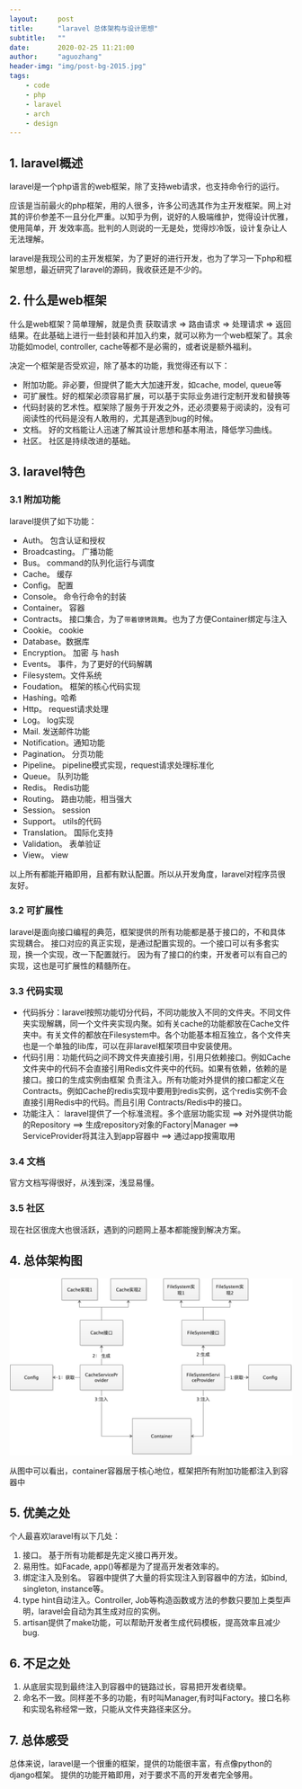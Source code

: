 ```yaml
---
layout:     post
title:      "laravel 总体架构与设计思想"
subtitle:   ""
date:       2020-02-25 11:21:00
author:     "aguozhang"
header-img: "img/post-bg-2015.jpg"
tags:
    - code
    - php
    - laravel
    - arch
    - design 
---
```


## 1. laravel概述

laravel是一个php语言的web框架，除了支持web请求，也支持命令行的运行。

应该是当前最火的php框架，用的人很多，许多公司选其作为主开发框架。网上对其的评价参差不一且分化严重。以知乎为例，说好的人极端维护，觉得设计优雅，使用简单，开
发效率高。批判的人则说的一无是处，觉得炒冷饭，设计复杂让人无法理解。

laravel是我现公司的主开发框架，为了更好的进行开发，也为了学习一下php和框架思想，最近研究了laravel的源码，我收获还是不少的。

##  2. 什么是web框架

什么是web框架？简单理解，就是负责 获取请求 => 路由请求 => 处理请求 => 返回结果。在此基础上进行一些封装和并加入约束，就可以称为一个web框架了。其余
功能如model, controller, cache等都不是必需的，或者说是额外福利。

决定一个框架是否受欢迎，除了基本的功能，我觉得还有以下：
* 附加功能。非必要，但提供了能大大加速开发，如cache, model, queue等
* 可扩展性。好的框架必须容易扩展，可以基于实际业务进行定制开发和替换等
* 代码封装的艺术性。框架除了服务于开发之外，还必须要易于阅读的，没有可阅读性的代码是没有人敢用的，尤其是遇到bug的时候。
* 文档。 好的文档能让人迅速了解其设计思想和基本用法，降低学习曲线。
* 社区。 社区是持续改进的基础。


## 3. laravel特色

### 3.1 附加功能
laravel提供了如下功能：
 * Auth。 包含认证和授权
 * Broadcasting。 广播功能
 * Bus。 command的队列化运行与调度
 * Cache。 缓存
 * Config。 配置
 * Console。 命令行命令的封装
 * Container。 容器
 * Contracts。 接口集合，为了`带着镣铐跳舞`。也为了方便Container绑定与注入
 * Cookie。 cookie
 * Database。数据库
 * Encryption。 加密 与 hash
 * Events。 事件，为了更好的代码解耦
 * Filesystem。文件系统
 * Foudation。 框架的核心代码实现
 * Hashing。哈希
 * Http。 request请求处理
 * Log。 log实现
 * Mail. 发送邮件功能
 * Notification。通知功能
 * Pagination。 分页功能
 * Pipeline。 pipeline模式实现，request请求处理标准化
 * Queue。 队列功能
 * Redis。 Redis功能
 * Routing。 路由功能，相当强大
 * Session。 session
 * Support。 utils的代码
 * Translation。 国际化支持
 * Validation。 表单验证
 * View。 view
 
以上所有都能开箱即用，且都有默认配置。所以从开发角度，laravel对程序员很友好。

### 3.2 可扩展性
 
 laravel是面向接口编程的典范，框架提供的所有功能都是基于接口的，不和具体实现耦合。
 接口对应的真正实现，是通过配置实现的。一个接口可以有多套实现，换一个实现，改一下配置就行。
 因为有了接口的约束，开发者可以有自己的实现，这也是可扩展性的精髓所在。
 
### 3.3 代码实现
 * 代码拆分：laravel按照功能切分代码，不同功能放入不同的文件夹。不同文件夹实现解耦，同一个文件夹实现内聚。如有关cache的功能都放在Cache文件夹中。有关文件的都放在Filesystem中。各个功能基本相互独立，各个文件夹
 也是一个单独的lib库，可以在非laravel框架项目中安装使用。
 * 代码引用：功能代码之间不跨文件夹直接引用，引用只依赖接口。例如Cache文件夹中的代码不会直接引用Redis文件夹中的代码。如果有依赖，依赖的是接口。接口的生成实例由框架
 负责注入。所有功能对外提供的接口都定义在Contracts。例如Cache的redis实现中要用到redis实例，这个redis实例不会直接引用Redis中的代码。而且引用
 Contracts/Redis中的接口。
 * 功能注入： laravel提供了一个标准流程。多个底层功能实现 ==> 对外提供功能的Repository ==> 生成repository对象的Factory|Manager
 ==> ServiceProvider将其注入到app容器中 ==> 通过app按需取用
 
### 3.4 文档
 官方文档写得很好，从浅到深，浅显易懂。
 
### 3.5 社区
 现在社区很庞大也很活跃，遇到的问题网上基本都能搜到解决方案。
 

## 4. 总体架构图
![总体架构图](/img/laravel/total_arch.jpg)

从图中可以看出，container容器居于核心地位，框架把所有附加功能都注入到容器中

## 5. 优美之处
个人最喜欢laravel有以下几处：
1. 接口。 基于所有功能都是先定义接口再开发。
2. 易用性。如Facade, app()等都是为了提高开发者效率的。
3. 绑定注入及别名。 容器中提供了大量的将实现注入到容器中的方法，如bind, singleton, instance等。
4. type hint自动注入。Controller, Job等构造函数或方法的参数只要加上类型声明，laravel会自动为其生成对应的实例。
5. artisan提供了make功能，可以帮助开发者生成代码模板，提高效率且减少bug.


## 6. 不足之处
1. 从底层实现到最终注入到容器中的链路过长，容易把开发者绕晕。
2. 命名不一致。同样差不多的功能，有时叫Manager,有时叫Factory。接口名称和实现名称经常一致，只能从文件夹路径来区分。


## 7. 总体感受
总体来说，laravel是一个很重的框架，提供的功能很丰富，有点像python的django框架。 
提供的功能开箱即用，对于要求不高的开发者完全够用。
